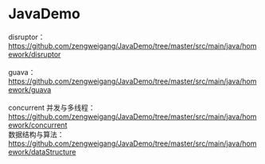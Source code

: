 # JavaDemo
disruptor：<br>
https://github.com/zengweigang/JavaDemo/tree/master/src/main/java/homework/disruptor <br>   
guava：<br>
https://github.com/zengweigang/JavaDemo/tree/master/src/main/java/homework/guava <br>   
concurrent 并发与多线程：<br>
https://github.com/zengweigang/JavaDemo/tree/master/src/main/java/homework/concurrent <br>
数据结构与算法：<br>
https://github.com/zengweigang/JavaDemo/tree/master/src/main/java/homework/dataStructure <br>


